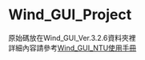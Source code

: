 # Wind_GUI_Project
原始碼放在Wind_GUI_Ver.3.2.6資料夾裡 \
詳細內容請參考[Wind_GUI_NTU使用手冊](https://github.com/kikihayashi/Wind_GUI_Project/blob/master/Wind_GUI_NTU%E4%BD%BF%E7%94%A8%E6%89%8B%E5%86%8A.pdf)

